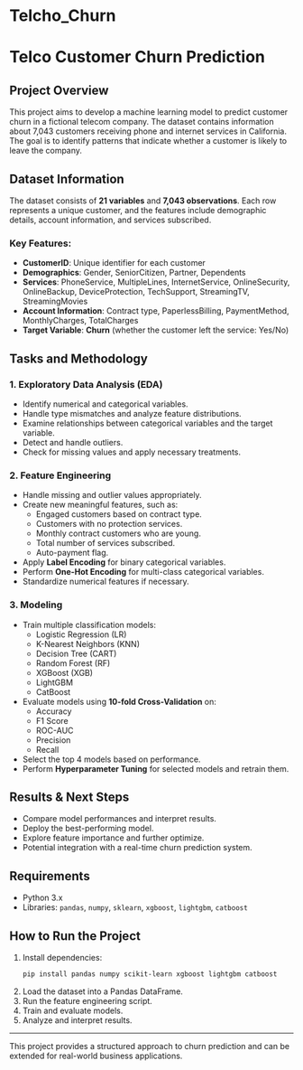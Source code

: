 # Telcho_Churn
# Telco Customer Churn Prediction

## Project Overview
This project aims to develop a machine learning model to predict customer churn in a fictional telecom company. The dataset contains information about 7,043 customers receiving phone and internet services in California. The goal is to identify patterns that indicate whether a customer is likely to leave the company.

## Dataset Information
The dataset consists of **21 variables** and **7,043 observations**. Each row represents a unique customer, and the features include demographic details, account information, and services subscribed.

### **Key Features:**
- **CustomerID**: Unique identifier for each customer
- **Demographics**: Gender, SeniorCitizen, Partner, Dependents
- **Services**: PhoneService, MultipleLines, InternetService, OnlineSecurity, OnlineBackup, DeviceProtection, TechSupport, StreamingTV, StreamingMovies
- **Account Information**: Contract type, PaperlessBilling, PaymentMethod, MonthlyCharges, TotalCharges
- **Target Variable**: **Churn** (whether the customer left the service: Yes/No)

## Tasks and Methodology

### **1. Exploratory Data Analysis (EDA)**
- Identify numerical and categorical variables.
- Handle type mismatches and analyze feature distributions.
- Examine relationships between categorical variables and the target variable.
- Detect and handle outliers.
- Check for missing values and apply necessary treatments.

### **2. Feature Engineering**
- Handle missing and outlier values appropriately.
- Create new meaningful features, such as:
  - Engaged customers based on contract type.
  - Customers with no protection services.
  - Monthly contract customers who are young.
  - Total number of services subscribed.
  - Auto-payment flag.
- Apply **Label Encoding** for binary categorical variables.
- Perform **One-Hot Encoding** for multi-class categorical variables.
- Standardize numerical features if necessary.

### **3. Modeling**
- Train multiple classification models:
  - Logistic Regression (LR)
  - K-Nearest Neighbors (KNN)
  - Decision Tree (CART)
  - Random Forest (RF)
  - XGBoost (XGB)
  - LightGBM
  - CatBoost
- Evaluate models using **10-fold Cross-Validation** on:
  - Accuracy
  - F1 Score
  - ROC-AUC
  - Precision
  - Recall
- Select the top 4 models based on performance.
- Perform **Hyperparameter Tuning** for selected models and retrain them.

## Results & Next Steps
- Compare model performances and interpret results.
- Deploy the best-performing model.
- Explore feature importance and further optimize.
- Potential integration with a real-time churn prediction system.

## Requirements
- Python 3.x
- Libraries: `pandas`, `numpy`, `sklearn`, `xgboost`, `lightgbm`, `catboost`

## How to Run the Project
1. Install dependencies:
   ```bash
   pip install pandas numpy scikit-learn xgboost lightgbm catboost
   ```
2. Load the dataset into a Pandas DataFrame.
3. Run the feature engineering script.
4. Train and evaluate models.
5. Analyze and interpret results.

---

This project provides a structured approach to churn prediction and can be extended for real-world business applications.

